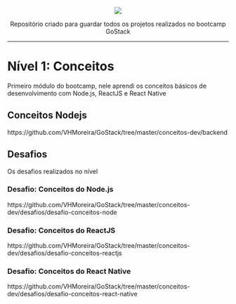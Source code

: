 <p align="center">
  <img src="https://camo.githubusercontent.com/8c13dc2618dbd7f76d1d574350b98fdee1335ce5/68747470733a2f2f726f636b6574736561742d63646e2e73332d73612d656173742d312e616d617a6f6e6177732e636f6d2f626f6f7463616d702d6865616465722e706e67">
</p>
<p align="center">
  Repositório criado para guardar todos os projetos realizados no bootcamp GoStack
</p>
<hr/>
<h1>Nível 1: Conceitos</h1>
Primeiro módulo do bootcamp, nele aprendi os conceitos básicos de desenvolvimento com Node.js, ReactJS e React Native
<h2>Conceitos Nodejs</h2>
https://github.com/VHMoreira/GoStack/tree/master/conceitos-dev/backend
<h2>Desafios</h2>
Os desafios realizados no nível
<h3>Desafio: Conceitos do Node.js</h3>
https://github.com/VHMoreira/GoStack/tree/master/conceitos-dev/desafios/desafio-conceitos-node
<h3>Desafio: Conceitos do ReactJS</h3>
https://github.com/VHMoreira/GoStack/tree/master/conceitos-dev/desafios/desafio-conceitos-reactjs
<h3>Desafio: Conceitos do React Native</h3>
https://github.com/VHMoreira/GoStack/tree/master/conceitos-dev/desafios/desafio-conceitos-react-native
